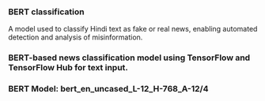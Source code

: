 
### BERT classification
A model used to classify Hindi text as fake or real news, enabling automated detection and analysis of misinformation.
### BERT-based news classification model using TensorFlow and TensorFlow Hub for text input.
### BERT Model: bert_en_uncased_L-12_H-768_A-12/4
